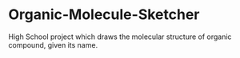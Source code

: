 # Organic-Molecule-Sketcher
High School project which draws the molecular structure of organic compound, given its name.


